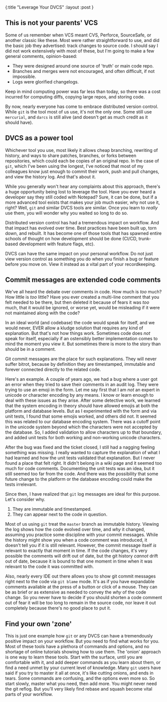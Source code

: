 {:title "Leverage Your DVCS"
 :layout :post
}

## This is not your parents' VCS

Some of us remember when VCS meant CVS, Perforce, SourceSafe, or
another classic like these. Most were rather straightforward to use,
and did the basic job they advertised: track changes to source code. I
should say I did not work extensively with most of these, but I'm
going to make a few general comments, opinion-based:

* They were designed around one source of 'truth' or main code repo.
* Branches and merges were not encouraged, and often difficult, if not
  impossible.
* Logs were glorified changelogs.

Keep in mind computing power was far less than today, so there was a
cost incurred for computing diffs, copying large repos, and storing
code.

By now, nearly everyone has come to embrace distributed version
control. While `git` is the tool most of us use, it's not the only
one. Some still use `mercurial`, and `darcs` is still alive (and
doesn't get as much credit as it should have).


## DVCS as a power tool

Whichever tool you use, most likely it allows cheap branching,
rewriting of history, and ways to share patches, branches, or forks
between repositories, which could each be copies of an original repo.
In the case of `git`, which I've been using the longest, I've noticed
that most of my colleagues know just enough to commit their work, push
and pull changes, and view the history log. And that's about it.

While you generally won't hear any complaints about this approach,
there's a huge opportunity being lost to leverage the tool. Have you
ever heard a developer say they still coded with Notepad? Sure, it can
be done, but if a more advanced tool exists that makes your job much
easier, why not use it, right? Well, `git` and similar DVCS tools are
similar. Once you learn to *really* use them, you will wonder why you
waited so long to do so.

Distributed version control has had a tremendous impact on workflow.
And that impact has evolved over time. Best practices have been built
up, torn down, and rebuilt. It has become one of those tools that has
spawned entire schools of thought on how development should be done
(CI/CD, trunk-based development with feature flags, etc).

DVCS can have the same impact on your personal workflow. Do not just
view version control as something you do when you finish a bug or
feature before you move on. View it instead as a vital part of your
recordkeeping.


## Commit messages are extended code comments

We've all heard the debate over comments in code. How much is *too*
much? How little is *too* little? Have you ever created a multi-line
comment that you felt needed to be there, but then deleted it because
of fears it was *too* much, that it would be ignored, or worse yet,
would be misleading if it were not maintained along with the code?

In an ideal world (and codebase) the code would speak for itself, and
we would never, EVER allow a kludge solution that requires any kind of
explanation. But that's not how things work. Sometimes code does *not*
speak for itself, especially if an ostensibly better implementation
comes to mind the moment you view it. But sometimes there is more to
the story than should be in a comment.

Git commit messages are the place for such explanations. They will
never suffer bitrot, because by definition they are timestamped,
immutable and forever connected directly to the related code.

Here's an example. A couple of years ago, we had a bug where a user
got an error when they tried to save their comments in an audit log.
They were trying to use an emoji in the form. Let me say first that I
am *not* an expert in unicode or character encoding by any means. I
know or learn enough to deal with these issues as they arise. After
some detective work, we learned that the system encoding in theory
should have allowed emojis at both the platform and database levels.
But as I experimented with the form and via unit tests, I found that
some emojis worked, and others did not. It seemed this was related to
our database encoding system. There was a cutoff point in the unicode
system beyond which the characters were not accepted by the database.
So, I added validation to allow characters up to that boundary, and
added unit tests for both working and non-working unicode characters.

After the bug was fixed and the ticket closed, I still had a nagging
feeling something was missing. I really wanted to capture the
explanation of what I had learned and how the unit tests validated
that explanation. But I never found a place that felt right. It didn't
belong in a wiki page and it seemed too much for code comments.
Documenting the unit tests was an idea, but it still seemed too far
from the code. And there was the possibility that some future change
to the platform or the database encoding could make the tests
irrelevant.

Since then, I have realized that `git` log messages are ideal for
this purpose. Let's consider why.

1. They are immutable and timestamped.
2. They can appear next to the code in question.

Most of us using `git` treat the `master` branch as immutable history.
Viewing the log shows how the code evolved over time, and *why* it
changed, assuming you practice some discipline with your commit
messages. While the history might show you when a code comment was
introduced, it doesn't tell you if it is still relevant. However, the
commit message itself *is* relevant to exactly that moment in time. If
the code changes, it's very possible the comments will drift out of
date, but the git history *cannot* drift out of date, because it is
bound to that one moment in time when it was relevant to the code it
was committed with.

Also, nearly every IDE out there allows you to show git commit
messages right next to the code via `git blame` mode. It's as if you
have expandable comments available at the press of a button or click
of a mouse. They can be as brief or as extensive as needed to convey
the *why* of the code change. So you never have to decide if you
should shorten a code comment out of fear it will be too long to
remain in the source code, nor leave it out completely because there's
no good place to put it.


## Find your own 'zone'

This is just one example how `git` or any DVCS can have a tremendously
positive impact on your workflow. But you need to find what works for
you. Most of these tools have a plethora of commands and options, and
no shortage of online tutorials showing how to use them. The 'onion'
approach is one way to learn these tools. Start with the surface,
until you are comfortable with it, and add deeper commands as you
learn about them, or find a need unmet by your current level of
knowledge. Many `git` users have said if you try to master it all at
once, it's like cutting onions, and ends in tears. Some commands are
confusing, and the options even more so. So start slowly, master what
you need, then add more. You might never need the git reflog. But
you'll very likely find rebase and squash become vital parts of your
workflow.
